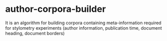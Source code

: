 # author-corpora-builder 

It is an algorithm for building corpora containing meta-information required for stylometry experiments (author information, publication time, document heading, document borders)